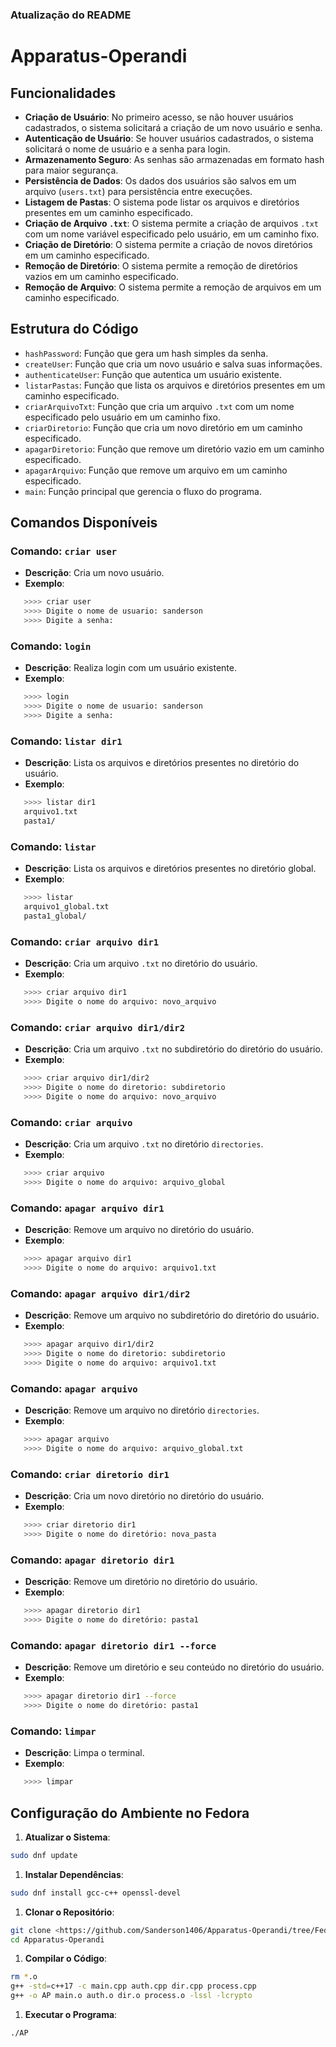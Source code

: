 ### Atualização do README

# Apparatus-Operandi

## Funcionalidades

- **Criação de Usuário**: No primeiro acesso, se não houver usuários cadastrados, o sistema solicitará a criação de um novo usuário e senha.
- **Autenticação de Usuário**: Se houver usuários cadastrados, o sistema solicitará o nome de usuário e a senha para login.
- **Armazenamento Seguro**: As senhas são armazenadas em formato hash para maior segurança.
- **Persistência de Dados**: Os dados dos usuários são salvos em um arquivo (`users.txt`) para persistência entre execuções.
- **Listagem de Pastas**: O sistema pode listar os arquivos e diretórios presentes em um caminho especificado.
- **Criação de Arquivo `.txt`**: O sistema permite a criação de arquivos `.txt` com um nome variável especificado pelo usuário, em um caminho fixo.
- **Criação de Diretório**: O sistema permite a criação de novos diretórios em um caminho especificado.
- **Remoção de Diretório**: O sistema permite a remoção de diretórios vazios em um caminho especificado.
- **Remoção de Arquivo**: O sistema permite a remoção de arquivos em um caminho especificado.

## Estrutura do Código

- `hashPassword`: Função que gera um hash simples da senha.
- `createUser`: Função que cria um novo usuário e salva suas informações.
- `authenticateUser`: Função que autentica um usuário existente.
- `listarPastas`: Função que lista os arquivos e diretórios presentes em um caminho especificado.
- `criarArquivoTxt`: Função que cria um arquivo `.txt` com um nome especificado pelo usuário em um caminho fixo.
- `criarDiretorio`: Função que cria um novo diretório em um caminho especificado.
- `apagarDiretorio`: Função que remove um diretório vazio em um caminho especificado.
- `apagarArquivo`: Função que remove um arquivo em um caminho especificado.
- `main`: Função principal que gerencia o fluxo do programa.

## Comandos Disponíveis

### Comando: `criar user`

- **Descrição**: Cria um novo usuário.
- **Exemplo**:
```sh
   >>>> criar user
   >>>> Digite o nome de usuario: sanderson
   >>>> Digite a senha: 
```

### Comando: `login`

- **Descrição**: Realiza login com um usuário existente.
- **Exemplo**:
```sh
   >>>> login
   >>>> Digite o nome de usuario: sanderson
   >>>> Digite a senha:
```

### Comando: `listar dir1`

- **Descrição**: Lista os arquivos e diretórios presentes no diretório do usuário.
- **Exemplo**:
```sh
   >>>> listar dir1
   arquivo1.txt
   pasta1/
```

### Comando: `listar`

- **Descrição**: Lista os arquivos e diretórios presentes no diretório global.
- **Exemplo**:
```sh
   >>>> listar
   arquivo1_global.txt
   pasta1_global/
```

### Comando: `criar arquivo dir1`

- **Descrição**: Cria um arquivo `.txt` no diretório do usuário.
- **Exemplo**:
```sh
   >>>> criar arquivo dir1
   >>>> Digite o nome do arquivo: novo_arquivo
```

### Comando: `criar arquivo dir1/dir2`

- **Descrição**: Cria um arquivo `.txt` no subdiretório do diretório do usuário.
- **Exemplo**:
```sh
   >>>> criar arquivo dir1/dir2
   >>>> Digite o nome do diretorio: subdiretorio
   >>>> Digite o nome do arquivo: novo_arquivo
```

### Comando: `criar arquivo`

- **Descrição**: Cria um arquivo `.txt` no diretório `directories`.
- **Exemplo**:
```sh
   >>>> criar arquivo
   >>>> Digite o nome do arquivo: arquivo_global
```

### Comando: `apagar arquivo dir1`

- **Descrição**: Remove um arquivo no diretório do usuário.
- **Exemplo**:
```sh
   >>>> apagar arquivo dir1
   >>>> Digite o nome do arquivo: arquivo1.txt
```

### Comando: `apagar arquivo dir1/dir2`

- **Descrição**: Remove um arquivo no subdiretório do diretório do usuário.
- **Exemplo**:
```sh
   >>>> apagar arquivo dir1/dir2
   >>>> Digite o nome do diretorio: subdiretorio
   >>>> Digite o nome do arquivo: arquivo1.txt
```

### Comando: `apagar arquivo`

- **Descrição**: Remove um arquivo no diretório `directories`.
- **Exemplo**:
```sh
   >>>> apagar arquivo
   >>>> Digite o nome do arquivo: arquivo_global.txt
```

### Comando: `criar diretorio dir1`

- **Descrição**: Cria um novo diretório no diretório do usuário.
- **Exemplo**:
```sh
   >>>> criar diretorio dir1
   >>>> Digite o nome do diretório: nova_pasta
```

### Comando: `apagar diretorio dir1`

- **Descrição**: Remove um diretório no diretório do usuário.
- **Exemplo**:
```sh
   >>>> apagar diretorio dir1
   >>>> Digite o nome do diretório: pasta1
```

### Comando: `apagar diretorio dir1 --force`

- **Descrição**: Remove um diretório e seu conteúdo no diretório do usuário.
- **Exemplo**:
```sh
   >>>> apagar diretorio dir1 --force
   >>>> Digite o nome do diretório: pasta1
```

### Comando: `limpar`

- **Descrição**: Limpa o terminal.
- **Exemplo**:
```sh
   >>>> limpar
```

## Configuração do Ambiente no Fedora

1. **Atualizar o Sistema**:

```sh
sudo dnf update
```

1. **Instalar Dependências**:

```sh
sudo dnf install gcc-c++ openssl-devel
```

1. **Clonar o Repositório**:

```sh
git clone <https://github.com/Sanderson1406/Apparatus-Operandi/tree/Fedora-Vesion>
cd Apparatus-Operandi
```

1. **Compilar o Código**:

```sh
rm *.o
g++ -std=c++17 -c main.cpp auth.cpp dir.cpp process.cpp
g++ -o AP main.o auth.o dir.o process.o -lssl -lcrypto
```

1. **Executar o Programa**:

```sh
./AP
```